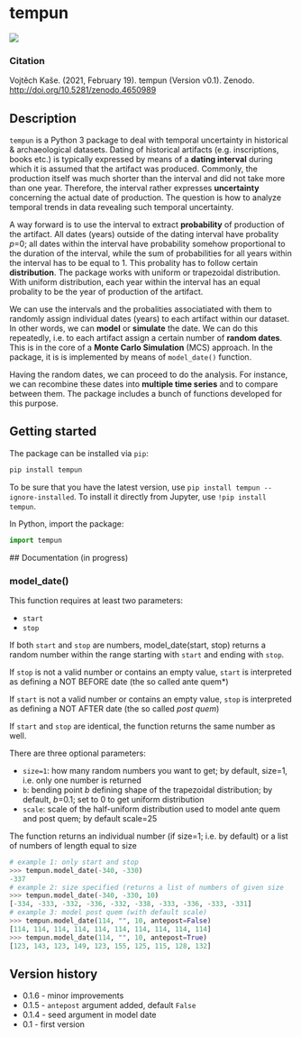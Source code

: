 # tempun

![](https://zenodo.org/badge/DOI/10.5281/zenodo.4650989.svg)

### Citation
Vojtěch Kaše. (2021, February 19). tempun (Version v0.1). Zenodo. http://doi.org/10.5281/zenodo.4650989

## Description

`tempun` is a Python 3 package to deal with temporal uncertainty in historical & archaeological datasets. Dating of historical artifacts (e.g. inscriptions, books etc.) is typically expressed by means of a **dating interval** during which it is assumed that the artifact was produced. Commonly, the production itself was much shorter than the interval and did not take more than one year. Therefore, the interval rather expresses **uncertainty** concerning the actual date of production. The question is how to analyze temporal trends in data revealing such temporal uncertainty.

A way forward is to use the interval to extract **probability** of production of the artifact. All dates (years) outside of the dating interval have probality *p*=0; all dates within the interval have probability somehow proportional to the duration of the interval, while the sum of  probabilities for all years within the interval has to be equal to 1. This probality has to follow certain **distribution**. The package works with uniform or trapezoidal distribution. With uniform distribution, each year within the interval has an equal probality to be the year of production of the artifact. 

We can use the intervals and the probalities associatiated with them to randomly assign individual dates (years) to each artifact within our dataset. In other words, we can **model** or **simulate** the date.  We can do this repeatedly, i.e. to each artifact assign a certain number of **random dates**.  This is in the core of a **Monte Carlo Simulation** (MCS) approach. In the package, it is is implemented by means of `model_date()` function. 

Having the random dates, we can proceed to do the analysis. For instance, we can recombine these dates into **multiple time series** and to compare between them. The package includes a bunch of functions developed for this purpose.

## Getting started

The package can be installed via `pip`:

```bash
pip install tempun
```

To be sure that you have the latest version, use `pip install tempun --ignore-installed`. To install it directly from Jupyter, use `!pip install tempun`.

In Python, import the package:

```python
import tempun
```

## Documentation (in progress)

### model_date()

This function requires at least two parameters:

* `start`
* `stop`

If both `start` and `stop` are numbers, model_date(start, stop) returns a random number within the range starting with `start` and ending with `stop`.

If `stop` is not a valid number or contains an empty value, `start` is interpreted as defining a NOT BEFORE date (the so called ante quem*)

If `start` is not a valid number or contains an empty value, `stop` is interpreted as defining a NOT AFTER date (the so called *post quem*)

If `start` and `stop` are identical, the function returns the same number as well.

There are three optional parameters:

* `size=1`: how many random numbers you want to get; by default, size=1, i.e. only one number is returned
* `b`: bending point *b* defining shape of the trapezoidal distribution; by default, *b*=0.1; set to 0 to get uniform distribution
* `scale`:  scale of the half-uniform distribution used to model ante quem and post quem; by default scale=25

The function returns an individual number (if size=1; i.e. by default) or a list of numbers of length equal to size

```python
# example 1: only start and stop
>>> tempun.model_date(-340, -330)
-337
# example 2: size specified (returns a list of numbers of given size
>>> tempun.model_date(-340, -330, 10)
[-334, -333, -332, -336, -332, -338, -333, -336, -333, -331]
# example 3: model post quem (with default scale)
>>> tempun.model_date(114, "", 10, antepost=False)
[114, 114, 114, 114, 114, 114, 114, 114, 114, 114]
>>> tempun.model_date(114, "", 10, antepost=True)
[123, 143, 123, 149, 123, 155, 125, 115, 128, 132]
```



## Version history
* 0.1.6 - minor improvements
* 0.1.5 - `antepost` argument added, default `False`
* 0.1.4 - seed argument in model date
* 0.1 - first version
